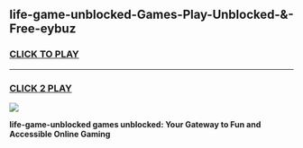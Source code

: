 
## life-game-unblocked-Games-Play-Unblocked-&-Free-eybuz
<h3>
<a href="https://premium76.site?title=life-game-unblocked&ref=24A">CLICK TO PLAY</a></h3>
<hr>

<h3>
<a href="https://premium76.site?title=life-game-unblocked&ref=24A">CLICK 2 PLAY</a>
  
</h3>

<a href="https://premium76.site?title=life-game-unblocked&ref=24A"><img src="https://clearcache.store/games.png"></a>


**life-game-unblocked games unblocked: Your Gateway to Fun and Accessible Online Gaming**
